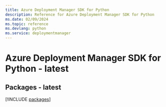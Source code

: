 ```yaml
---
title: Azure Deployment Manager SDK for Python
description: Reference for Azure Deployment Manager SDK for Python
ms.date: 02/09/2024
ms.topic: reference
ms.devlang: python
ms.service: deploymentmanager
---
```

# Azure Deployment Manager SDK for Python - latest
## Packages - latest
[!INCLUDE [packages](deployment-manager-index.md)]